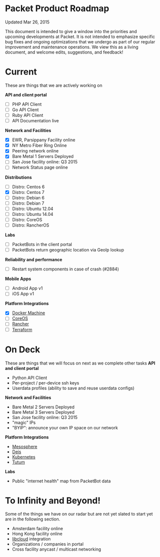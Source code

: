 # Packet Product Roadmap

Updated Mar 26, 2015

This document is intended to give a window into the priorities and upcoming
developments at Packet. It is not intended to emphasize specific bug fixes and
ongoing optimizations that we undergo as part of our regular improvement and 
maintenance operations. We view this as a living document, and welcome edits,
suggestions, and feedback!

# Current

These are things that we are actively working on

**API and client portal**
- [ ] PHP API Client
- [ ] Go API Client
- [ ] Ruby API Client
- [ ] API Documentation live

**Network and Facilities**
- [X] EWR, Parsippany Facility online
- [X] NY Metro Fiber Ring Online
- [X] Peering network online
- [X] Bare Metal 1 Servers Deployed
- [ ] San Jose facility online: Q3 2015
- [ ] Network Status page online

**Distributions**
- [ ] Distro: Centos 6
- [X] Distro: Centos 7
- [ ] Distro: Debian 6
- [ ] Distro: Debian 7
- [ ] Distro: Ubuntu 12.04
- [ ] Distro: Ubuntu 14.04
- [ ] Distro: CoreOS
- [ ] Distro: RancherOS

**Labs**
- [ ] PacketBots in the client portal
- [ ] PacketBots return geographic location via GeoIp lookup

**Reliability and performance**
- [ ] Restart system components in case of crash (#2884)

**Mobile Apps**
- [ ] Android App v1
- [ ] iOS App v1

**Platform Integrations**
- [X] [Docker Machine](https://github.com/docker/machine/)
- [ ] [CoreOS](https://coreos.com)
- [ ] [Rancher](http://rancher.com/rancher-os/)
- [ ] [Terraform](https://terraform.io)

# On Deck

These are things that we will focus on next as we complete other tasks
**API and client portal**
- Python API Client
- Per-project / per-device ssh keys
- Userdata profiles (ability to save and reuse userdata configs)

**Network and Facilities**
- Bare Metal 2 Servers Deployed
- Bare Metal 3 Servers Deployed
- San Jose facility online: Q3 2015
- "magic" IPs
- "BYIP": announce your own IP space on our network

**Platform Integrations**
- [Mesosphere](http://mesosphere.com/)
- [Deis](https://deis.io)
- [Kubernetes](https://github.com/GoogleCloudPlatform/kubernetes)
- [Tutum](https://www.tutum.co/)

**Labs**
- Public "internet health" map from PacketBot data

# To Infinity and Beyond!

Some of the things we have on our radar but are not yet slated to start yet are in the following section.

- Amsterdam facility online
- Hong Kong facility online
- [libcloud](http://libcloud.apache.org/) integration
- Organizations / companies in portal
- Cross facility anycast / multicast networking
